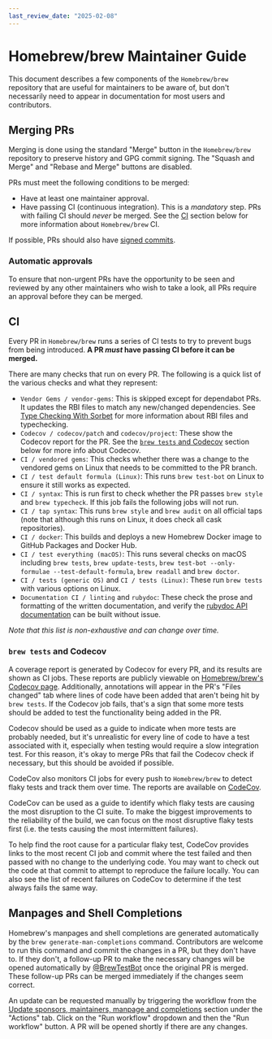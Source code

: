 ```yaml
---
last_review_date: "2025-02-08"
---
```


# Homebrew/brew Maintainer Guide

This document describes a few components of the `Homebrew/brew` repository that are useful for maintainers to be aware of, but don't necessarily need to appear in documentation for most users and contributors.

## Merging PRs

Merging is done using the standard "Merge" button in the `Homebrew/brew` repository to preserve history and GPG commit signing. The "Squash and Merge" and "Rebase and Merge" buttons are disabled.

PRs must meet the following conditions to be merged:

- Have at least one maintainer approval.
- Have passing CI (continuous integration). This is a _mandatory_ step. PRs with failing CI should _never_ be merged. See the [CI](#ci) section below for more information about `Homebrew/brew` CI.

If possible, PRs should also have [signed commits](https://docs.github.com/en/authentication/managing-commit-signature-verification/signing-commits).

### Automatic approvals

To ensure that non-urgent PRs have the opportunity to be seen and reviewed by any other maintainers who wish to take a look, all PRs require an approval before they can be merged.

## CI

Every PR in `Homebrew/brew` runs a series of CI tests to try to prevent bugs from being introduced. **A PR _must_ have passing CI before it can be merged.**

There are many checks that run on every PR. The following is a quick list of the various checks and what they represent:

- `Vendor Gems / vendor-gems`: This is skipped except for dependabot PRs. It updates the RBI files to match any new/changed dependencies. See [Type Checking With Sorbet](Typechecking.md) for more information about RBI files and typechecking.
- `Codecov / codecov/patch` and `codecov/project`: These show the Codecov report for the PR. See the [`brew tests` and Codecov](#brew-tests-and-codecov) section below for more info about Codecov.
- `CI / vendored gems`: This checks whether there was a change to the vendored gems on Linux that needs to be committed to the PR branch.
- `CI / test default formula (Linux)`: This runs `brew test-bot` on Linux to ensure it still works as expected.
- `CI / syntax`: This is run first to check whether the PR passes `brew style` and `brew typecheck`. If this job fails the following jobs will not run.
- `CI / tap syntax`: This runs `brew style` and `brew audit` on all official taps (note that although this runs on Linux, it does check all cask repositories).
- `CI / docker`: This builds and deploys a new Homebrew Docker image to GitHub Packages and Docker Hub.
- `CI / test everything (macOS)`: This runs several checks on macOS including `brew tests`, `brew update-tests`, `brew test-bot --only-formulae --test-default-formula`, `brew readall` and `brew doctor`.
- `CI / tests (generic OS)` and `CI / tests (Linux)`: These run `brew tests` with various options on Linux.
- `Documentation CI / linting` and `rubydoc`: These check the prose and formatting of the written documentation, and verify the [rubydoc API documentation](https://rubydoc.brew.sh) can be built without issue.

_Note that this list is non-exhaustive and can change over time._

### `brew tests` and Codecov

A coverage report is generated by Codecov for every PR, and its results are shown as CI jobs. These reports are publicly viewable on [Homebrew/brew's Codecov page](https://app.codecov.io/gh/Homebrew/brew). Additionally, annotations will appear in the PR's "Files changed" tab where lines of code have been added that aren't being hit by `brew tests`. If the Codecov job fails, that's a sign that some more tests should be added to test the functionality being added in the PR.

Codecov should be used as a guide to indicate when more tests are probably needed, but it's unrealistic for every line of code to have a test associated with it, especially when testing would require a slow integration test. For this reason, it's okay to merge PRs that fail the Codecov check if necessary, but this should be avoided if possible.

CodeCov also monitors CI jobs for every push to `Homebrew/brew` to detect flaky tests and track them over time. The reports are available on [CodeCov](https://app.codecov.io/gh/Homebrew/brew/tests/master).

CodeCov can be used as a guide to identify which flaky tests are causing the most disruption to the CI suite. To make the biggest improvements to the reliability of the build, we can focus on the most disruptive flaky tests first (i.e. the tests causing the most intermittent failures).

To help find the root cause for a particular flaky test, CodeCov provides links to the most recent CI job and commit where the test failed and then passed with no change to the underlying code. You may want to check out the code at that commit to attempt to reproduce the failure locally. You can also see the list of recent failures on CodeCov to determine if the test always fails the same way.

## Manpages and Shell Completions

Homebrew's manpages and shell completions are generated automatically by the `brew generate-man-completions` command. Contributors are welcome to run this command and commit the changes in a PR, but they don't have to. If they don't, a follow-up PR to make the necessary changes will be opened automatically by [@BrewTestBot](https://github.com/BrewTestBot) once the original PR is merged. These follow-up PRs can be merged immediately if the changes seem correct.

An update can be requested manually by triggering the workflow from the [Update sponsors, maintainers, manpage and completions](https://github.com/Homebrew/brew/actions/workflows/sponsors-maintainers-man-completions.yml) section under the "Actions" tab. Click on the "Run workflow" dropdown and then the "Run workflow" button. A PR will be opened shortly if there are any changes.
